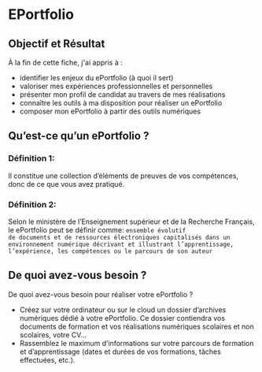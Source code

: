 # EPortfolio


## Objectif et Résultat
À la fin de cette fiche, j'ai appris à :
* identifier les enjeux du ePortfolio (à quoi il sert)
* valoriser mes expériences professionnelles et personnelles
* présenter mon profil de candidat au travers de mes réalisations
* connaître les outils à ma disposition pour réaliser un ePortfolio
* composer mon ePortfolio à partir des outils numériques

## Qu’est-ce qu’un ePortfolio ?
### Définition 1:
 Il constitue une collection d’éléments de preuves de vos compétences, donc de ce que vous avez pratiqué.
### Définition 2:
Selon le ministère de l’Enseignement supérieur et de la Recherche Français, le ePortfolio peut se définir comme:
<code>ensemble évolutif de documents et de ressources électroniques capitalisés dans un environnement numérique décrivant et illustrant l’apprentissage, l’expérience, les compétences ou le parcours de son auteur</code>

## De quoi avez-vous besoin ?
De quoi avez-vous besoin pour réaliser votre ePortfolio ?
* Créez sur votre ordinateur ou sur le cloud un dossier d’archives numériques dédié à votre ePortfolio. Ce dossier contiendra vos documents de formation et vos réalisations numériques scolaires et non scolaires, votre CV...
* Rassemblez le maximum d’informations sur votre parcours de formation et d’apprentissage (dates et durées de vos formations, tâches effectuées, etc.).